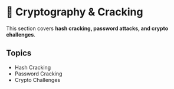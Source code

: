 # 🔐 Cryptography & Cracking

This section covers **hash cracking, password attacks, and crypto challenges**.

## Topics
- Hash Cracking  
- Password Cracking  
- Crypto Challenges  

